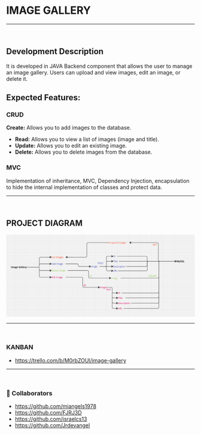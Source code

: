 # IMAGE GALLERY
<hr>

<br>

## Development Description

It is developed in JAVA Backend component that allows the user to manage an image gallery. Users can upload and view images, edit an image, or delete it.

## Expected Features:

### CRUD

**Create:** Allows you to add images to the database.
- **Read:** Allows you to view a list of images (image and title). 
- **Update:** Allows you to edit an existing image.
- **Delete:** Allows you to delete images from the database.

### MVC
Implementation of inheritance, MVC, Dependency Injection, encapsulation to hide the internal implementation of classes and protect data.
<hr>

<br>

## PROJECT DIAGRAM
![Flowchart](./images/image.PNG)
<hr>
<br>

### KANBAN
- https://trello.com/b/M0rbZOUl/image-gallery

<hr>

<br>

### 👥 Collaborators

- https://github.com/miangels1978
- https://github.com/FJRJ3D
- https://github.com/israelcs13
- https://github.com/Jrdevangel